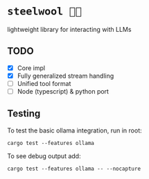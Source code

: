 # `steelwool 🧶🔗`

lightweight library for interacting with LLMs

## TODO

- [x] Core impl
- [x] Fully generalized stream handling
- [ ] Unified tool format
- [ ] Node (typescript) & python port

## Testing

To test the basic ollama integration, run in root:

```
cargo test --features ollama
```

To see debug output add:

```
cargo test --features ollama -- --nocapture
```
